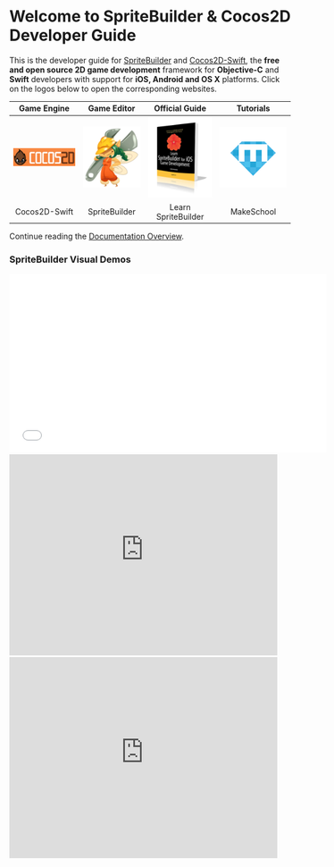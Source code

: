 # Welcome to SpriteBuilder & Cocos2D Developer Guide

This is the developer guide for [SpriteBuilder](http://www.spritebuilder.com) and [Cocos2D-Swift](http://www.cocos2d-swift.org), the **free and open source 2D game development** framework for **Objective-C** and **Swift** developers with support for **iOS, Android and OS X** platforms. Click on the logos below to open the corresponding websites.

Game Engine | Game Editor | Official Guide | Tutorials
:-: | :-: | :-: | :-:
[![Cocos2D-Swift](intro-cocos2d-logo.png "Cocos2D-Swift")](http://www.cocos2d-swift.org) | [![SpriteBuilder Logo](intro-spritebuilder-logo.png "SpriteBuilder")](http://www.spritebuilder.com) | [![Learn SpriteBuilder](intro-learn-spritebuilder-book-cover.png "The Official Guide")](http://www.apress.com/learn-spritebuilder-for-ios-game-development) | [![MakeGamesWith.Us](intro-mgwu-logo.png "Make Games With Us: Online Academy")](https://www.makegameswith.us/home/)
Cocos2D-Swift | SpriteBuilder | Learn SpriteBuilder | MakeSchool


Continue reading the [Documentation Overview](./getting-started/overview).


### SpriteBuilder Visual Demos

<iframe width="568" height="320" src="//www.youtube-nocookie.com/embed/7dyj6NkM8Ew?rel=0&amp;showinfo=0" 
frameborder="0" allowfullscreen></iframe> 

<iframe width="480" height="360" src="https://www.youtube-nocookie.com/embed/eJsnCOkG8qs?rel=0" frameborder="0" allowfullscreen></iframe>

<iframe width="480" height="360" src="https://www.youtube-nocookie.com/embed/g5fCq8qJJQA?rel=0" frameborder="0" allowfullscreen></iframe>
